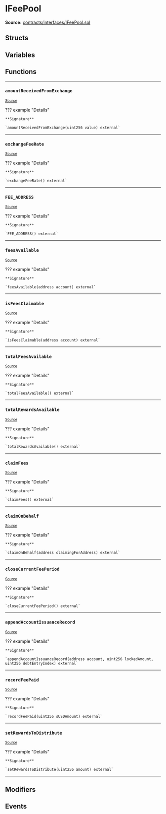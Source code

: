 # IFeePool

**Source:** [contracts/interfaces/IFeePool.sol](https://github.com/Synthetixio/synthetix/tree/develop/contracts/interfaces/IFeePool.sol)

## Structs

## Variables

## Functions

---

### `amountReceivedFromExchange`
<sub>[Source](https://github.com/Synthetixio/synthetix/tree/develop/contracts/interfaces/IFeePool.sol#L6)</sub>

??? example "Details"

    **Signature**

    `amountReceivedFromExchange(uint256 value) external`

---

### `exchangeFeeRate`
<sub>[Source](https://github.com/Synthetixio/synthetix/tree/develop/contracts/interfaces/IFeePool.sol#L8)</sub>

??? example "Details"

    **Signature**

    `exchangeFeeRate() external`

---

### `FEE_ADDRESS`
<sub>[Source](https://github.com/Synthetixio/synthetix/tree/develop/contracts/interfaces/IFeePool.sol#L11)</sub>

??? example "Details"

    **Signature**

    `FEE_ADDRESS() external`

---

### `feesAvailable`
<sub>[Source](https://github.com/Synthetixio/synthetix/tree/develop/contracts/interfaces/IFeePool.sol#L13)</sub>

??? example "Details"

    **Signature**

    `feesAvailable(address account) external`

---

### `isFeesClaimable`
<sub>[Source](https://github.com/Synthetixio/synthetix/tree/develop/contracts/interfaces/IFeePool.sol#L15)</sub>

??? example "Details"

    **Signature**

    `isFeesClaimable(address account) external`

---

### `totalFeesAvailable`
<sub>[Source](https://github.com/Synthetixio/synthetix/tree/develop/contracts/interfaces/IFeePool.sol#L17)</sub>

??? example "Details"

    **Signature**

    `totalFeesAvailable() external`

---

### `totalRewardsAvailable`
<sub>[Source](https://github.com/Synthetixio/synthetix/tree/develop/contracts/interfaces/IFeePool.sol#L19)</sub>

??? example "Details"

    **Signature**

    `totalRewardsAvailable() external`

---

### `claimFees`
<sub>[Source](https://github.com/Synthetixio/synthetix/tree/develop/contracts/interfaces/IFeePool.sol#L22)</sub>

??? example "Details"

    **Signature**

    `claimFees() external`

---

### `claimOnBehalf`
<sub>[Source](https://github.com/Synthetixio/synthetix/tree/develop/contracts/interfaces/IFeePool.sol#L24)</sub>

??? example "Details"

    **Signature**

    `claimOnBehalf(address claimingForAddress) external`

---

### `closeCurrentFeePeriod`
<sub>[Source](https://github.com/Synthetixio/synthetix/tree/develop/contracts/interfaces/IFeePool.sol#L26)</sub>

??? example "Details"

    **Signature**

    `closeCurrentFeePeriod() external`

---

### `appendAccountIssuanceRecord`
<sub>[Source](https://github.com/Synthetixio/synthetix/tree/develop/contracts/interfaces/IFeePool.sol#L29)</sub>

??? example "Details"

    **Signature**

    `appendAccountIssuanceRecord(address account, uint256 lockedAmount, uint256 debtEntryIndex) external`

---

### `recordFeePaid`
<sub>[Source](https://github.com/Synthetixio/synthetix/tree/develop/contracts/interfaces/IFeePool.sol#L35)</sub>

??? example "Details"

    **Signature**

    `recordFeePaid(uint256 sUSDAmount) external`

---

### `setRewardsToDistribute`
<sub>[Source](https://github.com/Synthetixio/synthetix/tree/develop/contracts/interfaces/IFeePool.sol#L37)</sub>

??? example "Details"

    **Signature**

    `setRewardsToDistribute(uint256 amount) external`

---

## Modifiers

## Events

